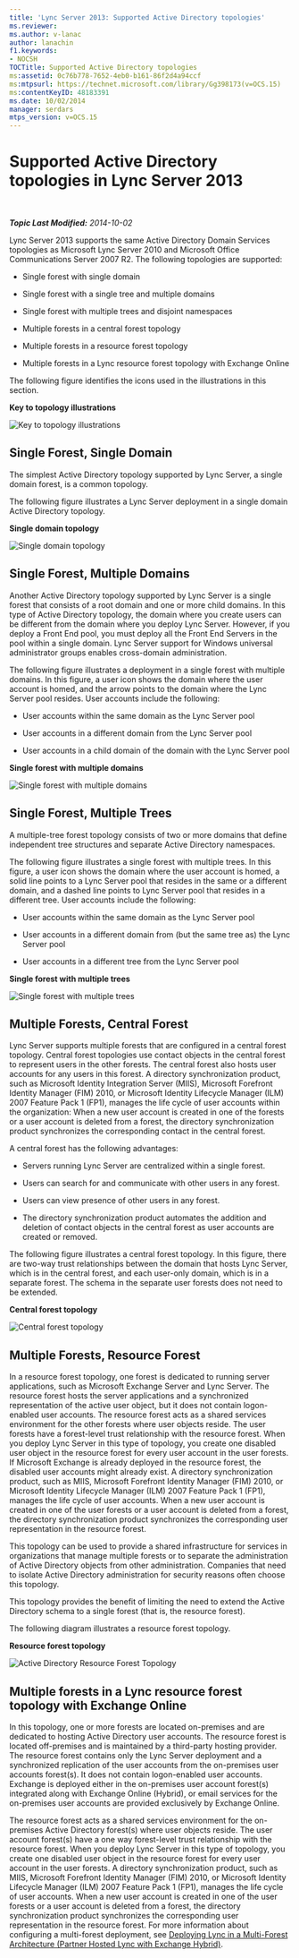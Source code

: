 ```yaml
---
title: 'Lync Server 2013: Supported Active Directory topologies'
ms.reviewer: 
ms.author: v-lanac
author: lanachin
f1.keywords:
- NOCSH
TOCTitle: Supported Active Directory topologies
ms:assetid: 0c76b778-7652-4eb0-b161-86f2d4a94ccf
ms:mtpsurl: https://technet.microsoft.com/library/Gg398173(v=OCS.15)
ms:contentKeyID: 48183391
ms.date: 10/02/2014
manager: serdars
mtps_version: v=OCS.15
---
```


<div data-xmlns="http://www.w3.org/1999/xhtml">

<div class="topic" data-xmlns="http://www.w3.org/1999/xhtml" data-msxsl="urn:schemas-microsoft-com:xslt" data-cs="http://msdn.microsoft.com/en-us/">

<div data-asp="http://msdn2.microsoft.com/asp">

# Supported Active Directory topologies in Lync Server 2013

</div>

<div id="mainSection">

<div id="mainBody">

<span> </span>

_**Topic Last Modified:** 2014-10-02_

Lync Server 2013 supports the same Active Directory Domain Services topologies as Microsoft Lync Server 2010 and Microsoft Office Communications Server 2007 R2. The following topologies are supported:

  - Single forest with single domain

  - Single forest with a single tree and multiple domains

  - Single forest with multiple trees and disjoint namespaces

  - Multiple forests in a central forest topology

  - Multiple forests in a resource forest topology

  - Multiple forests in a Lync resource forest topology with Exchange Online

The following figure identifies the icons used in the illustrations in this section.

**Key to topology illustrations**

![Key to topology illustrations](images/Gg398173.0c3cc89f-6c43-4bc8-b2ec-61d89e391ee9(OCS.15).jpg "Key to topology illustrations")

<div>

## Single Forest, Single Domain

The simplest Active Directory topology supported by Lync Server, a single domain forest, is a common topology.

The following figure illustrates a Lync Server deployment in a single domain Active Directory topology.

**Single domain topology**

![Single domain topology](images/Gg398173.258b3b3f-0558-4a36-a4c2-031be7299668(OCS.15).jpg "Single domain topology")

</div>

<div>

## Single Forest, Multiple Domains

Another Active Directory topology supported by Lync Server is a single forest that consists of a root domain and one or more child domains. In this type of Active Directory topology, the domain where you create users can be different from the domain where you deploy Lync Server. However, if you deploy a Front End pool, you must deploy all the Front End Servers in the pool within a single domain. Lync Server support for Windows universal administrator groups enables cross-domain administration.

The following figure illustrates a deployment in a single forest with multiple domains. In this figure, a user icon shows the domain where the user account is homed, and the arrow points to the domain where the Lync Server pool resides. User accounts include the following:

  - User accounts within the same domain as the Lync Server pool

  - User accounts in a different domain from the Lync Server pool

  - User accounts in a child domain of the domain with the Lync Server pool

**Single forest with multiple domains**

![Single forest with multiple domains](images/Gg398173.2b809c72-c3cd-4fad-afe6-8c2dae779750(OCS.15).jpg "Single forest with multiple domains")

</div>

<div>

## Single Forest, Multiple Trees

A multiple-tree forest topology consists of two or more domains that define independent tree structures and separate Active Directory namespaces.

The following figure illustrates a single forest with multiple trees. In this figure, a user icon shows the domain where the user account is homed, a solid line points to a Lync Server pool that resides in the same or a different domain, and a dashed line points to Lync Server pool that resides in a different tree. User accounts include the following:

  - User accounts within the same domain as the Lync Server pool

  - User accounts in a different domain from (but the same tree as) the Lync Server pool

  - User accounts in a different tree from the Lync Server pool

**Single forest with multiple trees**

![Single forest with multiple trees](images/Gg398173.db30fa49-174a-4974-8695-41dd78e39432(OCS.15).jpg "Single forest with multiple trees")

</div>

<div>

## Multiple Forests, Central Forest

Lync Server supports multiple forests that are configured in a central forest topology. Central forest topologies use contact objects in the central forest to represent users in the other forests. The central forest also hosts user accounts for any users in this forest. A directory synchronization product, such as Microsoft Identity Integration Server (MIIS), Microsoft Forefront Identity Manager (FIM) 2010, or Microsoft Identity Lifecycle Manager (ILM) 2007 Feature Pack 1 (FP1), manages the life cycle of user accounts within the organization: When a new user account is created in one of the forests or a user account is deleted from a forest, the directory synchronization product synchronizes the corresponding contact in the central forest.

A central forest has the following advantages:

  - Servers running Lync Server are centralized within a single forest.

  - Users can search for and communicate with other users in any forest.

  - Users can view presence of other users in any forest.

  - The directory synchronization product automates the addition and deletion of contact objects in the central forest as user accounts are created or removed.

The following figure illustrates a central forest topology. In this figure, there are two-way trust relationships between the domain that hosts Lync Server, which is in the central forest, and each user-only domain, which is in a separate forest. The schema in the separate user forests does not need to be extended.

**Central forest topology**

![Central forest topology](images/Gg398173.7feb049a-453b-4134-9128-873b83ee1755(OCS.15).jpg "Central forest topology")

</div>

<div>

## Multiple Forests, Resource Forest

In a resource forest topology, one forest is dedicated to running server applications, such as Microsoft Exchange Server and Lync Server. The resource forest hosts the server applications and a synchronized representation of the active user object, but it does not contain logon-enabled user accounts. The resource forest acts as a shared services environment for the other forests where user objects reside. The user forests have a forest-level trust relationship with the resource forest. When you deploy Lync Server in this type of topology, you create one disabled user object in the resource forest for every user account in the user forests. If Microsoft Exchange is already deployed in the resource forest, the disabled user accounts might already exist. A directory synchronization product, such as MIIS, Microsoft Forefront Identity Manager (FIM) 2010, or Microsoft Identity Lifecycle Manager (ILM) 2007 Feature Pack 1 (FP1), manages the life cycle of user accounts. When a new user account is created in one of the user forests or a user account is deleted from a forest, the directory synchronization product synchronizes the corresponding user representation in the resource forest.

This topology can be used to provide a shared infrastructure for services in organizations that manage multiple forests or to separate the administration of Active Directory objects from other administration. Companies that need to isolate Active Directory administration for security reasons often choose this topology.

This topology provides the benefit of limiting the need to extend the Active Directory schema to a single forest (that is, the resource forest).

The following diagram illustrates a resource forest topology.

**Resource forest topology**

![Active Directory Resource Forest Topology](images/Gg398173.54ab82f1-e9e5-40f0-a54e-86e340b65c2a(OCS.15).jpg "Active Directory Resource Forest Topology")

</div>

<div>

## Multiple forests in a Lync resource forest topology with Exchange Online

In this topology, one or more forests are located on-premises and are dedicated to hosting Active Directory user accounts. The resource forest is located off-premises and is maintained by a third-party hosting provider. The resource forest contains only the Lync Server deployment and a synchronized replication of the user accounts from the on-premises user accounts forest(s). It does not contain logon-enabled user accounts. Exchange is deployed either in the on-premises user account forest(s) integrated along with Exchange Online (Hybrid), or email services for the on-premises user accounts are provided exclusively by Exchange Online.

The resource forest acts as a shared services environment for the on-premises Active Directory forest(s) where user objects reside. The user account forest(s) have a one way forest-level trust relationship with the resource forest. When you deploy Lync Server in this type of topology, you create one disabled user object in the resource forest for every user account in the user forests. A directory synchronization product, such as MIIS, Microsoft Forefront Identity Manager (FIM) 2010, or Microsoft Identity Lifecycle Manager (ILM) 2007 Feature Pack 1 (FP1), manages the life cycle of user accounts. When a new user account is created in one of the user forests or a user account is deleted from a forest, the directory synchronization product synchronizes the corresponding user representation in the resource forest. For more information about configuring a multi-forest deployment, see [Deploying Lync in a Multi-Forest Architecture (Partner Hosted Lync with Exchange Hybrid)](http://go.microsoft.com/fwlink/p/?linkid=513216).

</div>

</div>

<span> </span>

</div>

</div>

</div>


